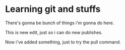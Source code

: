 # Learning git and stuffs

There's gonna be bunch of things i'm gonna do here.

This is new edit, just so i can do new publishes.

Now i've added something, just to try the pull command.
